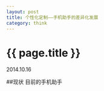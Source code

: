 ```yaml
---
layout: post
title: 个性化定制——手机助手的差异化发展
category: think
---
```

{{ page.title }}
================
<p class="meta">2014.10.16</p>

##现状
	目前的手机助手